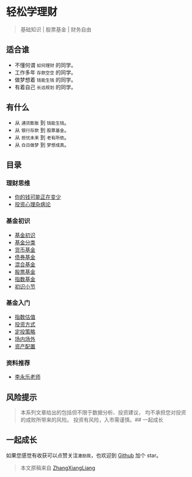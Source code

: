 # 轻松学理财

> 基础知识 | 股票基金 | 财务自由

## 适合谁

- 不懂何谓 `如何理财` 的同学。
- 工作多年 `存款空空` 的同学。
- 做梦想着 `钱能生钱` 的同学。
- 有着自己 `长远规划` 的同学。

## 有什么

- 从 `通货膨胀` 到 `钱能生钱`。
- 从 `银行存款` 到 `股票基金`。
- 从 `担忧未来` 到 `老有所依`。
- 从 `白日做梦` 到 `梦想成真`。

## 目录

### 理财思维

- [你的钱可能正在变少](/posts/理财思维/你的钱可能正在变少.md)
- [投资心理杂病论](/posts/理财思维/投资心理杂病论.md)

### 基金初识

- [基金初识](/posts/基金初识/基金初识.md)
- [基金分类](/posts/基金初识/基金分类.md)
- [货币基金](/posts/基金初识/货币基金.md)
- [债券基金](/posts/基金初识/债券基金.md)
- [混合基金](/posts/基金初识/混合基金.md)
- [股票基金](/posts/基金初识/股票基金.md)
- [指数基金](/posts/基金初识/指数基金.md)
- [初识小节](/posts/基金初识/初识小节.md)

### 基金入门

- [指数估值](/posts/基金入门/指数估值.md)
- [投资方式](/posts/基金入门/投资方式.md)
- [定投策略](/posts/基金入门/定投策略.md)
- [场内场外](/posts/基金入门/场内场外.md)
- [资产配置](/posts/基金入门/资产配置.md)

### 资料推荐

- [李永乐老师](/posts/资料推荐/李永乐老师.md)

## 风险提示

> 本系列文章给出的包括但不限于数据分析、投资建议，
> 均不承担您对投资的成败所带来的风险。
> 投资有风险，入市需谨慎。## 一起成长

## 一起成长

如果您感觉有收获可以点赞关注`激励我`，也欢迎到 [Github](https://github.com/zhangxiangliang/personal-financial-planning) 加个 star。

> 本文原稿来自 [ZhangXiangLiang](https://github.com/zhangxiangliang)
